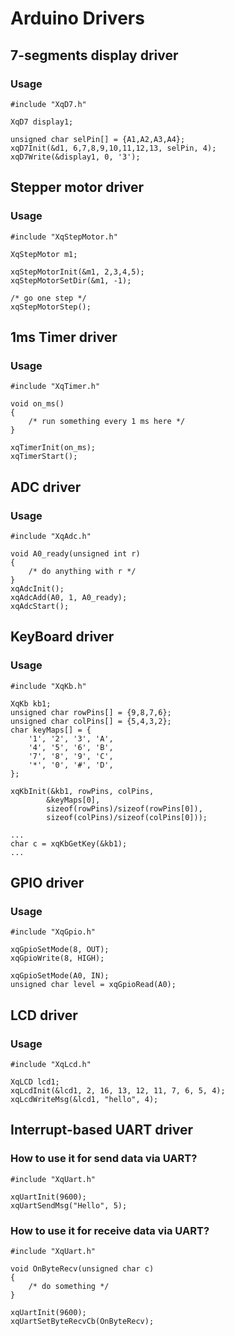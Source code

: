 # Arduino Drivers

## 7-segments display driver
### Usage
	#include "XqD7.h"
	
	XqD7 display1;
	
	unsigned char selPin[] = {A1,A2,A3,A4};
	xqD7Init(&d1, 6,7,8,9,10,11,12,13, selPin, 4);
	xqD7Write(&display1, 0, '3');

## Stepper motor driver
### Usage

	#include "XqStepMotor.h"
	
	XqStepMotor m1;
	
	xqStepMotorInit(&m1, 2,3,4,5);
	xqStepMotorSetDir(&m1, -1);

	/* go one step */
	xqStepMotorStep();
	

## 1ms Timer driver
### Usage
	#include "XqTimer.h"
	
	void on_ms()
	{
		/* run something every 1 ms here */
	}
	
	xqTimerInit(on_ms);	
	xqTimerStart();
	
## ADC driver
### Usage
	#include "XqAdc.h"
	
	void A0_ready(unsigned int r)
	{
		/* do anything with r */
	}
	xqAdcInit();
	xqAdcAdd(A0, 1, A0_ready); 
	xqAdcStart();

## KeyBoard driver
### Usage
	#include "XqKb.h"
	
	XqKb kb1;
	unsigned char rowPins[] = {9,8,7,6};
	unsigned char colPins[] = {5,4,3,2};
	char keyMaps[] = {
		'1', '2', '3', 'A', 
		'4', '5', '6', 'B',
		'7', '8', '9', 'C',
		'*', '0', '#', 'D',
	};

	xqKbInit(&kb1, rowPins, colPins, 
			&keyMaps[0], 
			sizeof(rowPins)/sizeof(rowPins[0]),
			sizeof(colPins)/sizeof(colPins[0]));

	...
	char c = xqKbGetKey(&kb1);
	...

## GPIO driver
### Usage
	#include "XqGpio.h"
	
	xqGpioSetMode(8, OUT);
	xqGpioWrite(8, HIGH);

	xqGpioSetMode(A0, IN);
	unsigned char level = xqGpioRead(A0);

## LCD driver
### Usage
	#include "XqLcd.h"	 
	
	XqLCD lcd1;
	xqLcdInit(&lcd1, 2, 16, 13, 12, 11, 7, 6, 5, 4);
	xqLcdWriteMsg(&lcd1, "hello", 4);

## Interrupt-based UART driver
### How to use it for send data via UART?

	#include "XqUart.h"
	
	xqUartInit(9600);
	xqUartSendMsg("Hello", 5);
  
### How to use it for receive data via UART?

	#include "XqUart.h"
	
	void OnByteRecv(unsigned char c)
	{
		/* do something */
	}
	
	xqUartInit(9600);
	xqUartSetByteRecvCb(OnByteRecv);
	
